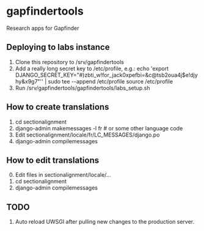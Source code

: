 # gapfindertools
Research apps for Gapfinder

## Deploying to labs instance
1. Clone this repository to /srv/gapfindertools
2. Add a really long secret key to /etc/profile, e.g.:
   echo 'export DJANGO_SECRET_KEY="#)zbti_w!for_jack0xpefbi=&c@tsb2oua4j$e!djyhy&x9g7"'' | sudo tee --append /etc/profile
   source /etc/profile
3. Run /srv/gapfindertools/gapfindertools/labs_setup.sh

## How to create translations
1. cd sectionalignment
2. django-admin makemessages -l fr  # or some other language code
3. Edit sectionalignment/locale/fr/LC_MESSAGES/django.po
4. django-admin compilemessages

## How to edit translations
0. Edit files in sectionalignment/locale/...
1. cd sectionalignment
2. django-admin compilemessages

## TODO
1. Auto reload UWSGI after pulling new changes to the production server.
